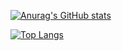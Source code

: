[![Anurag's GitHub stats](https://github-readme-stats.vercel.app/api?username=kealist)](https://github.com/anuraghazra/github-readme-stats)

[![Top Langs](https://github-readme-stats.vercel.app/api/top-langs/?username=kealist)](https://github.com/anuraghazra/github-readme-stats)

<!--
**kealist/kealist** is a ✨ _special_ ✨ repository because its `README.md` (this file) appears on your GitHub profile.

Here are some ideas to get you started:

- 🔭 I’m currently working on ...
- 🌱 I’m currently learning ...
- 👯 I’m looking to collaborate on ...
- 🤔 I’m looking for help with ...
- 💬 Ask me about ...
- 📫 How to reach me: ...
- 😄 Pronouns: ...
- ⚡ Fun fact: ...
-->
